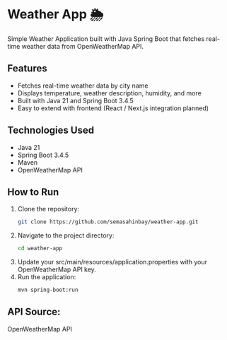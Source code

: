 # Weather App 🌦️

Simple Weather Application built with Java Spring Boot that fetches real-time weather data from OpenWeatherMap API.

## Features
- Fetches real-time weather data by city name
- Displays temperature, weather description, humidity, and more
- Built with Java 21 and Spring Boot 3.4.5
- Easy to extend with frontend (React / Next.js integration planned)

## Technologies Used
- Java 21
- Spring Boot 3.4.5
- Maven
- OpenWeatherMap API

## How to Run
1. Clone the repository:
   ```bash
   git clone https://github.com/semasahinbay/weather-app.git
2. Navigate to the project directory:
   ```bash
   cd weather-app
3. Update your src/main/resources/application.properties with your OpenWeatherMap API key.
4. Run the application:
   ```bash
   mvn spring-boot:run
## API Source:
OpenWeatherMap API
